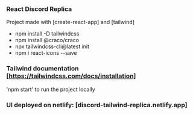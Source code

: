 ### React Discord Replica 

Project made with [create-react-app] and [tailwind]

-   npm install -D tailwindcss
-   npm install @craco/craco
-   npx tailwindcss-cli@latest init
-   npm i react-icons --save       

### Tailwind documentation [https://tailwindcss.com/docs/installation]

'npm start' to run the project locally 

### UI deployed on netlify: [discord-tailwind-replica.netlify.app]